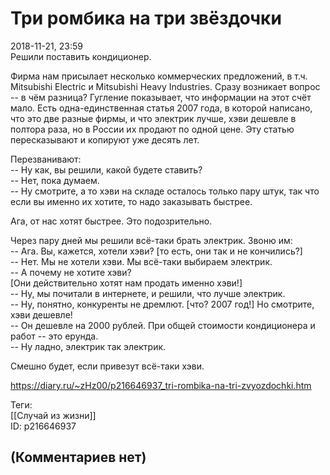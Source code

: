 Три ромбика на три звёздочки
============================

  
2018-11-21, 23:59  
 Решили поставить кондиционер.   
   
 Фирма нам присылает несколько коммерческих предложений, в т.ч. Mitsubishi Electric и Mitsubishi Heavy Industries. Сразу возникает вопрос -- в чём разница? Гугление показывает, что информации на этот счёт мало. Есть одна-единственная статья 2007 года, в которой написано, что это две разные фирмы, и что электрик лучше, хэви дешевле в полтора раза, но в России их продают по одной цене. Эту статью пересказывают и копируют уже десять лет.   
   
 Перезванивают:   
 -- Ну как, вы решили, какой будете ставить?   
 -- Нет, пока думаем.   
 -- Ну смотрите, а то хэви на складе осталось только пару штук, так что если вы именно их хотите, то надо заказывать быстрее.   
   
 Ага, от нас хотят быстрее. Это подозрительно.   
   
 Через пару дней мы решили всё-таки брать электрик. Звоню им:   
 -- Ага. Вы, кажется, хотели хэви? [то есть, они так и не кончились?]   
 -- Нет. Мы не хотели хэви. Мы всё-таки выбираем электрик.   
 -- А почему не хотите хэви?   
 [Они действительно хотят нам продать именно хэви!]   
 -- Ну, мы почитали в интернете, и решили, что лучше электрик.   
 -- Ну, понятно, конкуренты не дремлют. [что? 2007 год!] Но смотрите, хэви дешевле!   
 -- Он дешевле на 2000 рублей. При общей стоимости кондиционера и работ -- это ерунда.   
 -- Ну ладно, электрик так электрик.   
   
 Смешно будет, если привезут всё-таки хэви.   
  
<https://diary.ru/~zHz00/p216646937_tri-rombika-na-tri-zvyozdochki.htm>  
  
Теги:  
[[Случай из жизни]]  
ID: p216646937  


(Комментариев нет)
------------------